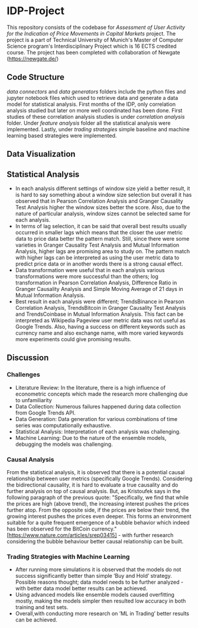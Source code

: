 # IDP-Project


This repository consists of the codebase for *Assessment of User Activity for the Indication of Price Movements in Capital Markets* project. The project is a part of Technical University of Munich's Master of Computer Science program's Interdisciplinary Project which is 16 ECTS credited course. The project has been completed with collaboration of Newgate (https://newgate.de/)

## Code Structure

*data connectors* and *data generators* folders include the python files and jupyter notebook files which used to retrieve data and generate a data model for statistical analysis. First months of the IDP, only correlation analysis studied but later on more well coordinated has been done. First studies of these correlation analysis studies is under *correlation analysis* folder. Under *feature analysis* folder all the statistical analysis were implemented. Lastly, under *trading strategies* simple baseline and machine learning based strategies were implemented.

## Data Visualization



## Statistical Analysis 

- In each analysis different settings of window size yield a better result, it is hard to say something about a window size selection but overall it has observed that in Pearson Correlation Analysis and Granger Causality Test Analysis higher the window sizes better the score. Also, due to the nature of particular analysis, window sizes cannot be selected same for each analysis.
- In terms of lag selection, it can be said that overall best results usually occurred in smaller lags which means that the closer the user metric data to price data better the pattern match. Still, since there were some varieties in Granger Causality Test Analysis and Mutual Information Analysis, higher lags are promising area to study on. The pattern match with higher lags can be interpreted as using the user metric data to predict price data or in another words there is a strong causal effect.
- Data transformation were useful that in each analysis various transformations were more successful than the others; log transformation in Pearson Correlation Analysis, Difference Ratio in Granger Causality Analysis and Simple Moving Average of 21 days in Mutual Information Analysis.
- Best result in each analysis were different; TrendsBinance in Pearson Correlation Analysis, TrendsBitcoin in Granger Causality Test Analysis and TrendsCoinbase in Mutual Information Analysis. This fact can be interpreted as Wikipedia Pageview user metric data was not useful as Google Trends. Also, having a success on different keywords such as currency name and also exchange name, with more varied keywords more experiments could give promising results.

## Discussion

### Challenges

- Literature Review: In the literature, there is a high influence of econometric concepts which made the research more challenging due to unfamiliarity
- Data Collection: Numerous failures happened during data collection from Google Trends API.
- Data Generation: Data generation for various combinations of time series was computationally exhaustive.
- Statistical Analysis: Interpretation of each analysis was challenging.
- Machine Learning: Due to the nature of the ensemble models, debugging the models was challenging.

### Causal Analysis
From the statistical analysis, it is observed that there is a potential causal relationship between user metrics (specifically Google Trends). Considering the bidirectional causality, it is hard to evaluate a true causality and do further analysis on top of causal analysis. But, as Kristoufek says in the following paragraph of the previous quote: "Specifically, we find that while the prices are high (above trend), the increasing interest pushes the prices further atop. From the opposite side, if the prices are below their trend, the growing interest pushes the prices even deeper. This forms an environment suitable for a quite frequent emergence of a bubble behavior which indeed has been observed for the BitCoin currency." [https://www.nature.com/articles/srep03415] - with further research considering the bubble behaviour better causal relationship can be built.

### Trading Strategies with Machine Learning
- After running more simulations it is observed that the models do not success significantly better than simple ’Buy and Hold’ strategy. Possible reasons thought; data model needs to be further analyzed - with better data model better results can be achieved.
- Using advanced models like ensemble models caused overfitting mostly, making the models simpler then resulted low accuracy in both training and test sets.
- Overall,with conducting more research on ’ML in Trading’ better results can be achieved.

